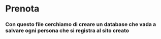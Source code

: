 # Prenota
### Con questo file cerchiamo di creare un database che vada a salvare ogni persona che si registra al sito creato
